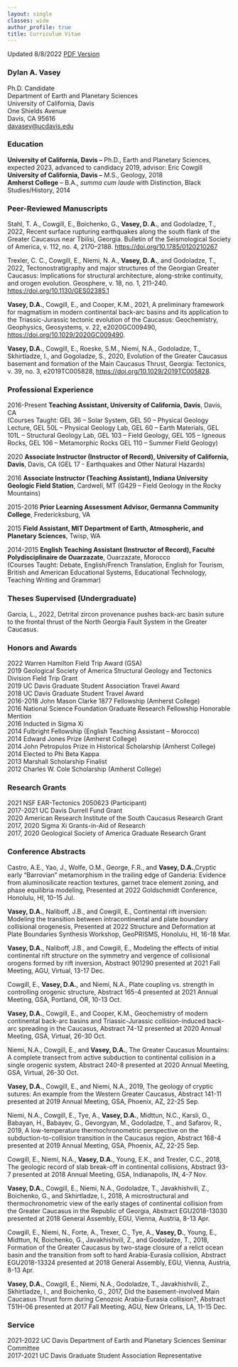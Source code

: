 ```yaml
---
layout: single
classes: wide
author_profile: true
title: Curriculum Vitae
---
```


Updated 8/8/2022 [PDF Version](/pdfs/Vasey_CV_August22.pdf)

### **Dylan A. Vasey** ###

Ph.D. Candidate  
Department of Earth and Planetary Sciences  
University of California, Davis  
One Shields Avenue  
Davis, CA 95616  
davasey@ucdavis.edu  

### **Education** ###

**University of California, Davis –** Ph.D., Earth and Planetary Sciences, expected 2023, advanced to candidacy 2019, advisor: Eric Cowgill  
**University of California, Davis –** M.S., Geology, 2018   
**Amherst College** – B.A., *summa cum laude* with Distinction, Black Studies/History, 2014

### **Peer-Reviewed Manuscripts** ###

Stahl, T. A., Cowgill, E., Boichenko, G., **Vasey, D. A.**, and Godoladze, T., 2022, Recent surface rupturing earthquakes along the south flank of the Greater Caucasus near Tbilisi, Georgia. Bulletin of the Seismological Society of America, v. 112, no. 4, 2170–2188. https://doi.org/10.1785/0120210267

Trexler, C. C., Cowgill, E., Niemi, N. A., **Vasey, D. A.**, and Godoladze, T., 2022, Tectonostratigraphy and major structures of the Georgian Greater Caucasus: Implications for structural architecture, along-strike continuity, and orogen evolution. Geosphere, v. 18, no. 1, 211–240. https://doi.org/10.1130/GES02385.1

**Vasey, D.A.**, Cowgill, E., and Cooper, K.M., 2021, A preliminary framework for magmatism in modern continental back-arc basins and its application to the Triassic-Jurassic tectonic evolution of the Caucasus: Geochemistry, Geophysics, Geosystems, v. 22, e2020GC009490, https://doi.org/10.1029/2020GC009490.

**Vasey, D.A.**, Cowgill, E., Roeske, S.M., Niemi, N.A., Godoladze, T., Skhirtladze, I., and Gogoladze, S., 2020, Evolution of the Greater Caucasus basement and formation of the Main Caucasus Thrust, Georgia: Tectonics, v. 39, no. 3, e2019TC005828, https://doi.org/10.1029/2019TC005828. 

### **Professional Experience** ###

2016-Present  **Teaching Assistant, University of California, Davis**, Davis, CA   
(Courses Taught: GEL 36 – Solar System, GEL 50 – Physical Geology Lecture, GEL 50L – Physical Geology Lab, GEL 60 – Earth Materials, GEL 101L – Structural Geology Lab, GEL 103 – Field Geology, GEL 105 – Igneous Rocks, GEL 106 – Metamorphic Rocks GEL 110 – Summer Field Geology)

2020 **Associate Instructor (Instructor of Record), University of California, Davis**, Davis, CA (GEL 17 - Earthquakes and Other Natural Hazards)

2016        **Associate Instructor (Teaching Assistant), Indiana University Geologic Field Station**, Cardwell, MT (G429 – Field Geology in the Rocky Mountains)

2015-2016    **Prior Learning Assessment Advisor, Germanna Community College**, Fredericksburg, VA

2015        **Field Assistant, MIT Department of Earth, Atmospheric, and Planetary Sciences**, Twisp, WA

2014-2015    **English Teaching Assistant (Instructor of Record), Faculté Polydisciplinaire de Ouarzazate**, Ouarzazate, Morocco  
(Courses Taught: Debate, English/French Translation, English for Tourism, British and American Educational Systems, Educational Technology, Teaching Writing and Grammar)

### **Theses Supervised (Undergraduate)** ###

Garcia, L., 2022, Detrital zircon provenance pushes back-arc basin suture to the frontal thrust of the North Georgia Fault System in the Greater Caucasus.

### **Honors and Awards** ###

2022        Warren Hamilton Field Trip Award (GSA)<br>
2019        Geological Society of America Structural Geology and Tectonics Division Field                  Trip Grant  
2019        UC Davis Graduate Student Association Travel Award  
2018        UC Davis Graduate Student Travel Award  
2016-2018    John Mason Clarke 1877 Fellowship (Amherst College)  
2016         National Science Foundation Graduate Research Fellowship Honorable Mention  
2016        Inducted in Sigma Xi  
2014         Fulbright Fellowship (English Teaching Assistant – Morocco)  
2014        Edward Jones Prize (Amherst College)  
2014        John Petropulos Prize in Historical Scholarship (Amherst College)  
2014        Elected to Phi Beta Kappa  
2013        Marshall Scholarship Finalist  
2012        Charles W. Cole Scholarship (Amherst College)  

### **Research Grants** ###

2021        NSF EAR-Tectonics 2050623 (Participant)  
2017-2021    UC Davis Durrell Fund Grant <br>
2020        American Research Institute of the South Caucasus Research Grant  
2017, 2020   Sigma Xi Grants-in-Aid of Research  
2017, 2020   Geological Society of America Graduate Research Grant 

### **Conference Abstracts** ###

Castro, A.E., Yao, J., Wolfe, O.M., George, F.R., and **Vasey, D.A.**,Cryptic early “Barrovian” metamorphism in the trailing edge of Ganderia: Evidence from aluminosilicate reaction textures, garnet trace element zoning, and phase equilibria modeling, Presented at 2022 Goldschmidt Conference, Honolulu, HI, 10-15 Jul.

**Vasey, D.A.**, Naliboff, J.B., and Cowgill, E., Continental rift inversion: Modeling the transition between intracontinental and plate boundary collisional orogenesis, Presented at 2022 Structure and Deformation at Plate Boundaries Synthesis Workshop, GeoPRISMS, Honolulu, HI, 16-18 Mar.

**Vasey, D.A.**, Naliboff, J.B., and Cowgill, E., Modeling the effects of initial continental rift structure on the symmetry and vergence of collisional orogens formed by rift inversion, Abstract 901290 presented at 2021 Fall Meeting, AGU, Virtual, 13-17 Dec.

Cowgill, E., **Vasey, D.A.**, and Niemi, N.A., Plate coupling vs. strength in controlling orogenic structure, Abstract 165-4 presented at 2021 Annual Meeting, GSA, Portland, OR, 10-13 Oct.

**Vasey, D.A.**, Cowgill, E., and Cooper, K.M., Geochemistry of modern continental back-arc basins and Triassic-Jurassic collision-induced back-arc spreading in the Caucasus, Abstract 74-12 presented at 2020 Annual Meeting, GSA, Virtual, 26-30 Oct.

Niemi, N.A., Cowgill, E., and **Vasey, D.A.**, The Greater Caucasus Mountains: A complete transect from active subduction to continental collision in a single orogenic system, Abstract 240-8 presented at 2020 Annual Meeting, GSA, Virtual, 26-30 Oct.

**Vasey, D.A.**, Cowgill, E., and Niemi, N.A., 2019, The geology of cryptic sutures: An example from the Western Greater Caucasus, Abstract 141-11 presented at 2019 Annual Meeting, GSA, Phoenix, AZ, 22-25 Sep.

Niemi, N.A., Cowgill, E., Tye, A., **Vasey, D.A.**, Midttun, N.C., Karsli, O., Babayan, H., Babayev, G., Gevorgyan, M., Godoladze, T., and Safarov, R., 2019, A low-temperature thermochronometric perspective on the subduction-to-collision transition in the Caucasus region, Abstract 168-4 presented at 2019 Annual Meeting, GSA, Phoenix, AZ, 22-25 Sep.

Cowgill, E., Niemi, N.A., **Vasey, D.A.**, Young, E.K., and Trexler, C.C., 2018, The geologic record of slab break-off in continental collisions, Abstract 93-7 presented at 2018 Annual Meeting, GSA, Indianapolis, IN, 4-7 Nov.

**Vasey, D.A.**, Cowgill, E., Niemi, N.A., Godoladze, T., Javakhishvili, Z., Boichenko, G., and Skhirtladze, I., 2018, A microstructural and thermochronometric view of the early stages of continental collision from the Greater Caucasus in the Republic of Georgia, Abstract EGU2018-13030 presented at 2018 General Assembly, EGU, Vienna, Austria, 8-13 Apr.

Cowgill, E., Niemi, N., Forte, A., Trexer, C., Tye, A., **Vasey, D.**, Young, E., Midttun, N, Boichenko, G., Javakhishvili, Z., and Godoladze, T., 2018, Formation of the Greater Caucasus by two-stage closure of a relict ocean basin and the transition from soft to hard Arabia-Eurasia collision, Abstract EGU2018-13324 presented at 2018 General Assembly, EGU, Vienna, Austria, 8-13 Apr. 

**Vasey, D.A.**, Cowgill, E., Niemi, N.A., Godoladze, T., Javakhishvili, Z., Skhirtladze, I., and Boichenko, G., 2017, Did the basement-involved Main Caucasus Thrust form during Cenozoic Arabia-Eurasia collision?, Abstract T51H-06 presented at 2017 Fall Meeting, AGU, New Orleans, LA, 11-15 Dec.


### **Service** ###

2021-2022  UC Davis Department of Earth and Planetary Sciences Seminar Committee  
2017-2021    UC Davis Graduate Student Association Representative
